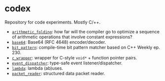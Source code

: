 codex
=====

Repository for code experiments.  Mostly C/++.

- [`arithmetic_folding`](./arithmetic_folding): how far will the compiler go to
  optimize a sequence of arithmetic operations that involve constant
  expressions?
- [`base64`](./base64): Base64 (RFC 4648) encoder/decoder.
- [`bit_pattern`](./bit_pattern): compile-time bit pattern matcher based on C++
  Weekly ep. 230.
- [`c_wrapper`](./c_wrapper): wrapper for C-style `void*` + function pointer
  pairs.
- [`event_dispatcher`](./event_dispatcher): type-safe event listener/dispatcher.
- [`lambda`](./lambda): lambda (ab)uses.
- [`packet_reader`](./packet_reader): structured data packet reader.
